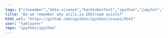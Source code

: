 ```yaml
---
tags: ["closember","data-science","hacktoberfest","ipython","jupyter","notebook","python","repl","spec-0000"]
title: "Do we remember why utils.io.IOStream exists?"
html_url: "https://github.com/ipython/ipython/issues/9141"
user: "takluyver"
repo: "ipython/ipython"
---
```


